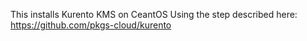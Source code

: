 This installs Kurento KMS on CeantOS
Using the step described here: https://github.com/pkgs-cloud/kurento
